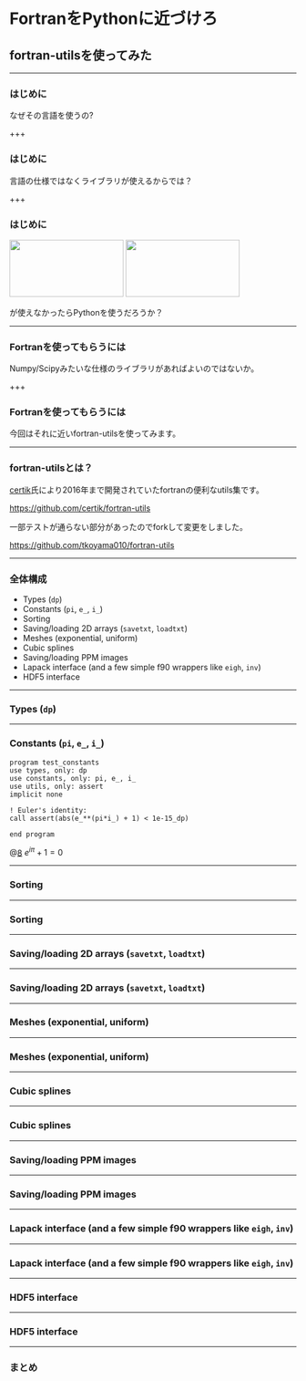 # FortranをPythonに近づけろ
## fortran-utilsを使ってみた

---


### はじめに

なぜその言語を使うの?


+++


### はじめに

言語の仕様ではなくライブラリが使えるからでは？


+++


### はじめに

<img src="https://www.fullstackpython.com/img/logos/numpy.jpg" width="200" height="100">

<img src="https://www.fullstackpython.com/img/logos/scipy.png" width="200" height="100">

が使えなかったらPythonを使うだろうか？


---


### Fortranを使ってもらうには

Numpy/Scipyみたいな仕様のライブラリがあればよいのではないか。


+++


### Fortranを使ってもらうには

今回はそれに近いfortran-utilsを使ってみます。


---


### fortran-utilsとは？

[certik](https://github.com/certik)氏により2016年まで開発されていたfortranの便利なutils集です。

https://github.com/certik/fortran-utils

一部テストが通らない部分があったのでforkして変更をしました。

https://github.com/tkoyama010/fortran-utils

---


### 全体構成

* Types (``dp``)
* Constants (``pi``, ``e_``, ``i_``)
* Sorting
* Saving/loading 2D arrays (``savetxt``, ``loadtxt``)
* Meshes (exponential, uniform)
* Cubic splines
* Saving/loading PPM images
* Lapack interface (and a few simple f90 wrappers like ``eigh``, ``inv``)
* HDF5 interface


---


### Types (``dp``)


---


### Constants (``pi``, ``e_``, ``i_``)


```
program test_constants
use types, only: dp
use constants, only: pi, e_, i_
use utils, only: assert
implicit none

! Euler's identity:
call assert(abs(e_**(pi*i_) + 1) < 1e-15_dp)

end program
```
@[8](Eulerの公式)
$e^{ i\pi } + 1 = 0$


---


### Sorting


---


### Sorting


---


### Saving/loading 2D arrays (``savetxt``, ``loadtxt``)


---


### Saving/loading 2D arrays (``savetxt``, ``loadtxt``)


---


### Meshes (exponential, uniform)


---


### Meshes (exponential, uniform)


---


### Cubic splines


---


### Cubic splines


---


### Saving/loading PPM images


---


### Saving/loading PPM images


---


### Lapack interface (and a few simple f90 wrappers like ``eigh``, ``inv``)


---


### Lapack interface (and a few simple f90 wrappers like ``eigh``, ``inv``)


---


### HDF5 interface


---


### HDF5 interface


---


### まとめ
